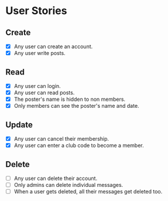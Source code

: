 # User Stories

## Create

- [x] Any user can create an account.
- [x] Any user write posts.

## Read

- [x] Any user can login.
- [x] Any user can read posts.
- [x] The poster's name is hidden to non members.
- [x] Only members can see the poster's name and date.

## Update

- [x] Any user can cancel their membership.
- [x] Any user can enter a club code to become a member.

## Delete

- [ ] Any user can delete their account.
- [ ] Only admins can delete individual messages.
- [ ] When a user gets deleted, all their messages get deleted too.
